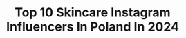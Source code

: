 ---
title: Top 10 Skincare Instagram Influencers In Poland In 2024
description: >-
  Find top skincare Instagram influencers in Poland in 2024. Most popular hashtags: #makeup #makeupartist #skincare #makeuptutorial.
platform: Instagram
hits: 468
text_top: Analyze the top-rated Instagram influencers on inBeat.
text_bottom: Our search engine has 468 Instagram influencers like this in Poland for you to collaborate.
profiles:
  - username: "weronikazon"
    fullname: >-
      Weronika Zoń
    bio: >-
      OOTD • SKINCARE • LIFESTYLE @xmanagement_warsaw 📧 collab@weronikazon.com
    location: "Poland"
    followers: 124878
    engagement: 491
    commentsToLikes: 0.008644
    id: ckap6vkvvhj0b0i782bupxh46
    verified: false
    hashtags: "#jacket, #niveamixandmatch, #goofproof, #hubbabrow"
  - username: "izaaana"
    fullname: >-
      IZA 💋| MAKEUP | SKINCARE 💁🏼‍♀️
    bio: >-
      MakeUp | Skincare | Haircare 💁🏼‍♀️ ✨TikTok 40k izaaana_ 👄Makijaż Płock/Warszawa 📩Collabs: izaaana@gmail.com
    location: "Poland"
    followers: 13890
    engagement: 391
    commentsToLikes: 0.034067
    id: ck0tvi7bpbgrr0i199u3dt5qf
    verified: false
    hashtags: "#wakeup2slay, #muasfeaturing, #eyemakeup, #makeupporn"
  - username: "colorowyy"
    fullname: >-
      PATRYK ZAPAŁA
    bio: >-
      LIFESTYLE ⋆ FASHION ⋆ SKINCARE ⋆ TRAVEL I ♡ cool outfits & Selena Gomez 🧿 represented by @spectotalents 🪬 📩 tomek@specto.pl
    location: "Poland"
    followers: 249077
    engagement: 322
    commentsToLikes: 0.020797
    id: ck9wgakhsskik0j78swqijxdc
    verified: false
    hashtags: "#fragrance, #jestemmyslf, #myslf, #yslbeautypoland"
  - username: "xkleoox"
    fullname: >-
      Klaudia Majewska
    bio: >-
      SKINCARE | MAKEUP | LIFESTYLE •tiktok: „xkleoox” (+300k)
    location: "Poland"
    followers: 84645
    engagement: 293
    commentsToLikes: 0.018347
    id: ck5q54f75rbw20i11jqdl8aax
    verified: false
    hashtags: "#pielegnacjawlosow, #piel, #skincare, #pielegnacjatwarzy"
  - username: "beautyvtricks"
    fullname: >-
      Vanessa Wilczewska
    bio: >-
      🎥 MAKEUP, SKINCARE, FASHION 💄 Brand #miyoxbeautyvtricks YT, TT @beautyvtricks
    location: "Poland"
    followers: 195424
    engagement: 236
    commentsToLikes: 0.042978
    id: ck0u0arbxt3tg0i19dpxx6xgb
    verified: false
    hashtags: "#miyoxbeautyvtricks, #konturowanietwarzy, #asmrunboxing, #victoriassecret"
  - username: "iamdaria.makeup"
    fullname: >-
      𝓓𝓪𝓻𝓲𝓪 🥀 makeup • skincare
    bio: >-
      📌 hashtag #inspodaria 📲 ╔ makeup & skincare 🧖🏼‍♀️ ╚ cosmetics tests & reviews 🔍
    location: "Poland"
    followers: 3117
    engagement: 1384
    commentsToLikes: 0.155100
    id: ck8t9d573nnn80j78romx1u9h
    verified: false
    hashtags: "#bperfectcosmetics, #darklips, #qualitymakeup, #quarantinemakeup"
  - username: "ehyrinn"
    fullname: >-
      A L E K S A N D R A 🕊
    bio: >-
      📍Netherlands/Poland ✨ skincare and makeup enthusiast ❤️ lover of all beautiful things ✉️ aleksandra.ehyrinn@gmail.com
    location: "Poland"
    followers: 20223
    engagement: 127
    commentsToLikes: 0.089567
    id: ck0u0aratt3so0i19g3f6k1iz
    verified: false
    hashtags: "#simple, #neutralpalette, #styledujour, #frenchvibes"
  - username: "ssophiamakeup"
    fullname: >-
      Zosia Brociek
    bio: >-
      MAKEUP • SKINCARE • TUTORIALS Warsaw, Poland ssophiamakeup.ig@gmail.com 📧
    location: "Poland"
    followers: 12989
    engagement: 1255
    commentsToLikes: 0.194235
    id: ck5c9fjjdbcbz0i118yhigqlq
    verified: false
    hashtags: "#polishgirl, #paesecrew, #makeuprevolution, #makeuptutorial"
  - username: "silamalychrzeczy"
    fullname: >-
      Ania Mysłowska-Kiczek
    bio: >-
      👌 Sprawdzam kosmetyki i polecam Wam tylko najlepsze. 👉 Skincare freak, fotograf amator, social media manager. 🌿🍫 Zakochana w naturze i czekoladzie.
    location: "Poland"
    followers: 3559
    engagement: 826
    commentsToLikes: 0.073777
    id: ck1347g0vv32g0i191almcq94
    verified: false
    hashtags: "#coffeetime, #coffeevibes, #luty, #simplepleasures"
  - username: "pranksterka"
    fullname: >-
      Justyna Miarecka-Radzik | Makijaż & Porady kosmetyczne
    bio: >-
      👉🏼Nauczę Cię jak się dobrze malować! 💄Makijażystka z doświadczeniem 📩kontakt: pranksterka.makeup@gmail.com
    location: "Poland"
    followers: 65004
    engagement: 609
    commentsToLikes: 0.094262
    id: ck14ij56kfo2l0i196iatum57
    verified: false
    hashtags: "#makeuptutorial, #anastasiabeverlyhills, #skincareroutine, #beautyvideos"
---